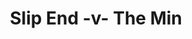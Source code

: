 ---
year: "1997"
serialNumber: "0213" 
game: "Slip End"
title: "Slip End -v- The Min"
gameLocation: ""
gameDate: ""
result: ""
resultType: ""
type: "game"
---